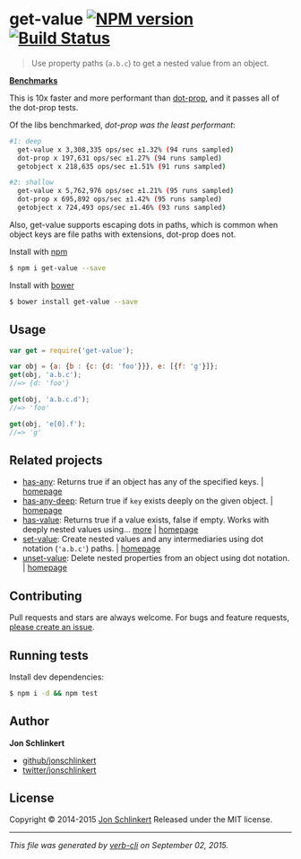 # get-value [![NPM version](https://badge.fury.io/js/get-value.svg)](http://badge.fury.io/js/get-value)  [![Build Status](https://travis-ci.org/jonschlinkert/get-value.svg)](https://travis-ci.org/jonschlinkert/get-value)

> Use property paths (`a.b.c`) to get a nested value from an object.

**[Benchmarks](./benchmark)**

This is 10x faster and more performant than [dot-prop](https://github.com/sindresorhus/dot-prop), and it passes all of the dot-prop tests.

Of the libs benchmarked, _dot-prop was the least performant_:

```bash
#1: deep
  get-value x 3,308,335 ops/sec ±1.32% (94 runs sampled)
  dot-prop x 197,631 ops/sec ±1.27% (94 runs sampled)
  getobject x 218,635 ops/sec ±1.51% (91 runs sampled)

#2: shallow
  get-value x 5,762,976 ops/sec ±1.21% (95 runs sampled)
  dot-prop x 695,892 ops/sec ±1.42% (95 runs sampled)
  getobject x 724,493 ops/sec ±1.46% (93 runs sampled)
```

Also, get-value supports escaping dots in paths, which is common when object keys are file paths with extensions, dot-prop does not.

Install with [npm](https://www.npmjs.com/)

```sh
$ npm i get-value --save
```

Install with [bower](http://bower.io/)

```sh
$ bower install get-value --save
```

## Usage

```js
var get = require('get-value');

var obj = {a: {b : {c: {d: 'foo'}}}, e: [{f: 'g'}]};
get(obj, 'a.b.c');
//=> {d: 'foo'}

get(obj, 'a.b.c.d');
//=> 'foo'

get(obj, 'e[0].f');
//=> 'g'
```

## Related projects

* [has-any](https://www.npmjs.com/package/has-any): Returns true if an object has any of the specified keys. | [homepage](https://github.com/jonschlinkert/has-any)
* [has-any-deep](https://www.npmjs.com/package/has-any-deep): Return true if `key` exists deeply on the given object.  | [homepage](https://github.com/jonschlinkert/has-any-deep)
* [has-value](https://www.npmjs.com/package/has-value): Returns true if a value exists, false if empty. Works with deeply nested values using… [more](https://www.npmjs.com/package/has-value) | [homepage](https://github.com/jonschlinkert/has-value)
* [set-value](https://www.npmjs.com/package/set-value): Create nested values and any intermediaries using dot notation (`'a.b.c'`) paths. | [homepage](https://github.com/jonschlinkert/set-value)
* [unset-value](https://www.npmjs.com/package/unset-value): Delete nested properties from an object using dot notation. | [homepage](https://github.com/jonschlinkert/unset-value)

## Contributing

Pull requests and stars are always welcome. For bugs and feature requests, [please create an issue](https://github.com/jonschlinkert/get-value/issues/new).

## Running tests

Install dev dependencies:

```sh
$ npm i -d && npm test
```

## Author

**Jon Schlinkert**

+ [github/jonschlinkert](https://github.com/jonschlinkert)
+ [twitter/jonschlinkert](http://twitter.com/jonschlinkert)

## License

Copyright © 2014-2015 [Jon Schlinkert](https://github.com/jonschlinkert)
Released under the MIT license.

***

_This file was generated by [verb-cli](https://github.com/assemble/verb-cli) on September 02, 2015._
